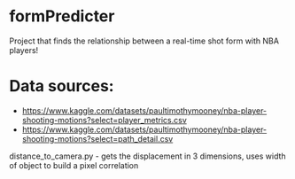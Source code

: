 # formPredicter
Project that finds the relationship between a real-time shot form with NBA players!

# Data sources:
- https://www.kaggle.com/datasets/paultimothymooney/nba-player-shooting-motions?select=player_metrics.csv
- https://www.kaggle.com/datasets/paultimothymooney/nba-player-shooting-motions?select=path_detail.csv

distance_to_camera.py - gets the displacement in 3 dimensions, uses width of object to build a pixel correlation

